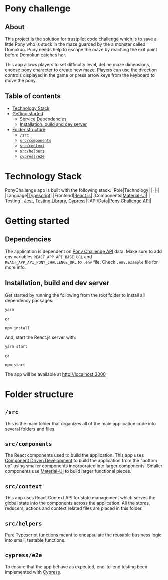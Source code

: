 # Pony challenge <!-- omit in toc -->

## About <!-- omit in toc -->

This project is the solution for trustpilot code challenge which is to save a little Pony who is stuck in the maze guarded by the a monster called Domokun. Pony needs help to escape the maze by reaching the exit point before Domokun catches her.

This app allows players to set difficulty level, define maze dimensions, choose pony character to create new maze. Players can use the direction controls displayed in the game or press arrow keys from the keyboard to move the pony.

## Table of contents <!-- omit in toc -->

- [Technology Stack](#technology-stack)
- [Getting started](#getting-started)
  - [Service Dependencies](#service-dependencies)
  - [Installation, build and dev server](#installation-build-and-dev-server)
- [Folder structure](#folder-structure)
  - [`/src`](#src)
  - [`src/components`](#srccomponents)
  - [`src/context`](#srccontext)
  - [`src/helpers`](#srchelpers)
  - [`cypress/e2e`](#cypresse2e)

# Technology Stack

PonyChallenge app is built with the following stack.
|Role|Technology|
|-|-|
|Language|[Typescript](https://www.typescriptlang.org/)|
|Frontend|[React.js](https://reactjs.org/)|
|Components|[Material-UI](https://material-ui.com/)|
| Testing | [Jest](https://jestjs.io), [Testing Library](https://testing-library.com), [Cypress](https://www.cypress.io/)|
|API/Data|[Pony Challenge API](https://ponychallenge.trustpilot.com/api-docs/index.html#!/pony-challenge/)|

# Getting started

## Dependencies

The application is dependent on [Pony Challenge API](https://ponychallenge.trustpilot.com/api-docs/index.html#!/pony-challenge/) data. Make sure to add env variables `REACT_APP_API_BASE_URL` and `REACT_APP_API_PONY_CHALLENGE_URL` to `.env` file. Check `.env.example` file for more info.

## Installation, build and dev server

Get started by running the following from the root folder to install all dependency packages:

```
yarn
```

or

```
npm install
```

And, start the React.js server with:

```
yarn start
```

or

```
npm start
```

The app will be available at [http://localhost:3000](http://localhost:3000)

# Folder structure

## `/src`

This is the main folder that organizes all of the main application code into several folders and files.

## `src/components`

The React components used to build the application. This app uses [Component Driven Development](https://www.componentdriven.org/) to build the application from the "bottom up" using smaller components incorporated into larger components. Smaller components use [Material-UI](https://material-ui.com/) to build larger functional pieces.

## `src/context`

This app uses React Context API for state management which serves the global state into the components across the application. All the stores, reducers, actions and context related files are placed in this folder.

## `src/helpers`

Pure Typescript functions meant to encapsulate the reusable business logic into small, testable functions.

## `cypress/e2e`

To ensure that the app behave as expected, end-to-end testing been implemented with [Cypress](https://www.cypress.io/).
